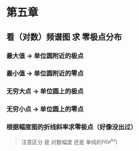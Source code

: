 # 第五章
## 看（对数）频谱图 求 零极点分布
### 最大值 -> 单位圆附近的**极**点
### 最小值 -> 单位圆附近的**零**点
### 无穷大点 -> 单位圆上的**极**点
### 无穷小点 -> 单位圆上的**零**点
### 根据幅度图的折线斜率求零极点（好像没出过）
> 注意区分 是 对数幅度 还是 单纯的$H(e^{j\omega})$